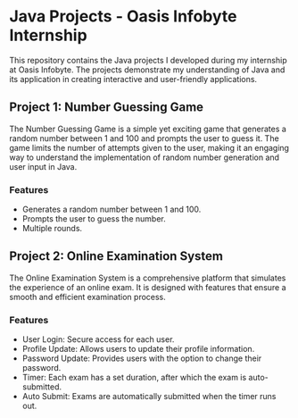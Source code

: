 # Java Projects - Oasis Infobyte Internship

This repository contains the Java projects I developed during my internship at Oasis Infobyte. The projects demonstrate my understanding of Java and its application in creating interactive and user-friendly applications.

## Project 1: Number Guessing Game

The Number Guessing Game is a simple yet exciting game that generates a random number between 1 and 100 and prompts the user to guess it. The game limits the number of attempts given to the user, making it an engaging way to understand the implementation of random number generation and user input in Java.

### Features
- Generates a random number between 1 and 100.
- Prompts the user to guess the number.
- Multiple rounds.

## Project 2: Online Examination System

The Online Examination System is a comprehensive platform that simulates the experience of an online exam. It is designed with features that ensure a smooth and efficient examination process.

### Features
- User Login: Secure access for each user.
- Profile Update: Allows users to update their profile information.
- Password Update: Provides users with the option to change their password.
- Timer: Each exam has a set duration, after which the exam is auto-submitted.
- Auto Submit: Exams are automatically submitted when the timer runs out.
